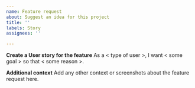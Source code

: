```yaml
---
name: Feature request
about: Suggest an idea for this project
title: ''
labels: Story
assignees: ''

---
```


**Create a User story for the feature**
As a < type of user >, I want < some goal > so that < some reason >.

**Additional context**
Add any other context or screenshots about the feature request here.
